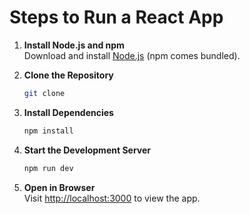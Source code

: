 # Steps to Run a React App

1. **Install Node.js and npm**  
    Download and install [Node.js](https://nodejs.org/) (npm comes bundled).

2. **Clone the Repository**  
    ```bash
    git clone 
    ```

3. **Install Dependencies**  
    ```bash
    npm install
    ```

4. **Start the Development Server**  
    ```bash
    npm run dev
    ```

5. **Open in Browser**  
    Visit [http://localhost:3000](http://localhost:3000) to view the app.
